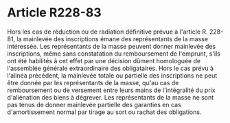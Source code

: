 # Article R228-83

Hors les cas de réduction ou de radiation définitive prévue à l'article R. 228-81, la mainlevée des inscriptions émane des représentants de la masse intéressée.   Les représentants de la masse peuvent donner mainlevée des inscriptions, même sans constatation du remboursement de l'emprunt, s'ils ont été habilités à cet effet par une décision dûment homologuée de l'assemblée générale extraordinaire des obligataires.   Hors le cas prévu à l'alinéa précédent, la mainlevée totale ou partielle des inscriptions ne peut être donnée par les représentants de la masse, qu'au cas de remboursement ou de versement entre leurs mains de l'intégralité du prix d'aliénation des biens à dégrever.   Les représentants de la masse ne sont pas tenus de donner mainlevée partielle des garanties en cas d'amortissement normal par tirage au sort ou rachat des obligations.
